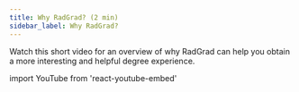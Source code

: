 ```yaml
---
title: Why RadGrad? (2 min)
sidebar_label: Why RadGrad?
---
```


Watch this short video for an overview of why RadGrad can help you obtain a more interesting and helpful degree experience.

import YouTube from 'react-youtube-embed'

<YouTube id="uGxwFldWtfs"/>